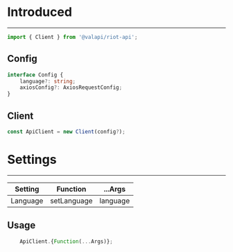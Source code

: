 # Introduced

-----------

```typescript
import { Client } from '@valapi/riot-api';
```

## Config

```typescript
interface Config {
    language?: string;
    axiosConfig?: AxiosRequestConfig;
}
```

## Client

```typescript
const ApiClient = new Client(config?);
```

# Settings

-----------

| Setting  | Function    | ...Args  |
| -------- | ----------- | -------- |
| Language | setLanguage | language |

## Usage

```javascript
    ApiClient.{Function(...Args)};
```